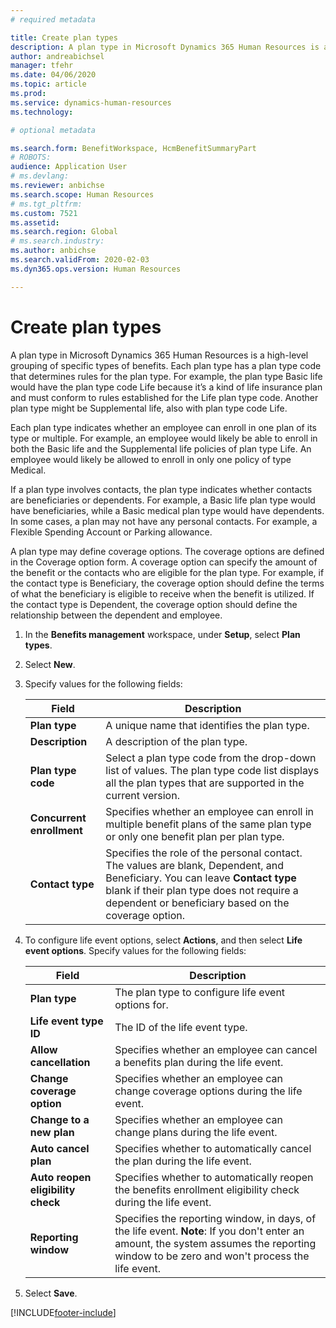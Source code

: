 ```yaml
---
# required metadata

title: Create plan types
description: A plan type in Microsoft Dynamics 365 Human Resources is a high-level grouping of specific types of benefits. Each plan type has a plan type code that determines rules for the plan type.
author: andreabichsel
manager: tfehr
ms.date: 04/06/2020
ms.topic: article
ms.prod: 
ms.service: dynamics-human-resources
ms.technology: 

# optional metadata

ms.search.form: BenefitWorkspace, HcmBenefitSummaryPart
# ROBOTS: 
audience: Application User
# ms.devlang: 
ms.reviewer: anbichse
ms.search.scope: Human Resources
# ms.tgt_pltfrm: 
ms.custom: 7521
ms.assetid: 
ms.search.region: Global
# ms.search.industry: 
ms.author: anbichse
ms.search.validFrom: 2020-02-03
ms.dyn365.ops.version: Human Resources

---
```


# Create plan types

A plan type in Microsoft Dynamics 365 Human Resources is a high-level grouping of specific types of benefits. Each plan type has a plan type code that determines rules for the plan type. For example, the plan type Basic life would have the plan type code Life because it’s a kind of life insurance plan and must conform to rules established for the Life plan type code. Another plan type might be Supplemental life, also with plan type code Life.

Each plan type indicates whether an employee can enroll in one plan of its type or multiple. For example, an employee would likely be able to enroll in both the Basic life and the Supplemental life policies of plan type Life. An employee would likely be allowed to enroll in only one policy of type Medical.

If a plan type involves contacts, the plan type indicates whether contacts are beneficiaries or dependents. For example, a Basic life plan type would have beneficiaries, while a Basic medical plan type would have dependents. In some cases, a plan may not have any personal contacts. For example, a Flexible Spending Account or Parking allowance.

A plan type may define coverage options. The coverage options are defined in the Coverage option form. A coverage option can specify the amount of the benefit or the contacts who are eligible for the plan type. For example, if the contact type is Beneficiary, the coverage option should define the terms of what the beneficiary is eligible to receive when the benefit is utilized. If the contact type is Dependent, the coverage option should define the relationship between the dependent and employee. 

1. In the **Benefits management** workspace, under **Setup**, select **Plan types**.

2. Select **New**.

3. Specify values for the following fields:

   | Field | Description |
   | --- | --- |
   | **Plan type** | A unique name that identifies the plan type. |
   | **Description** | A description of the plan type. |
   | **Plan type code** | Select a plan type code from the drop-down list of values. The plan type code list displays all the plan types that are supported in the current version. |
   | **Concurrent enrollment** | Specifies whether an employee can enroll in multiple benefit plans of the same plan type or only one benefit plan per plan type. |
   | **Contact type** | Specifies the role of the personal contact. The values are blank, Dependent, and Beneficiary. You can leave **Contact type** blank if their plan type does not require a dependent or beneficiary based on the coverage option. |

4. To configure life event options, select **Actions**, and then select **Life event options**. Specify values for the following fields:

   | Field | Description |
   | --- | --- |
   | **Plan type** | The plan type to configure life event options for. |
   | **Life event type ID** | The ID of the life event type. |
   | **Allow cancellation** | Specifies whether an employee can cancel a benefits plan during the life event. |
   | **Change coverage option** | Specifies whether an employee can change coverage options during the life event. |
   | **Change to a new plan** | Specifies whether an employee can change plans during the life event. |
   | **Auto cancel plan** | Specifies whether to automatically cancel the plan during the life event. |
   | **Auto reopen eligibility check** | Specifies whether to automatically reopen the benefits enrollment eligibility check during the life event. |
   | **Reporting window** | Specifies the reporting window, in days, of the life event. **Note**: If you don't enter an amount, the system assumes the reporting window to be zero and won't process the life event. |

5. Select **Save**. 


[!INCLUDE[footer-include](../includes/footer-banner.md)]
